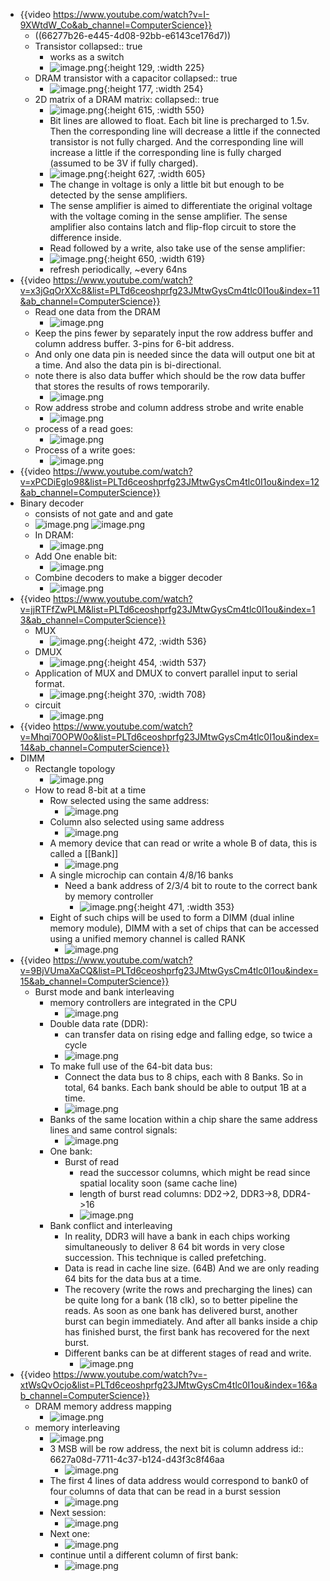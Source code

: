 - {{video https://www.youtube.com/watch?v=I-9XWtdW_Co&ab_channel=ComputerScience}}
	- ((66277b26-e445-4d08-92bb-e6143ce176d7))
	- Transistor
	  collapsed:: true
		- works as a switch
		- ![image.png](../assets/image_1713868686171_0.png){:height 129, :width 225}
	- DRAM transistor with a capacitor
	  collapsed:: true
		- ![image.png](../assets/image_1713868752507_0.png){:height 177, :width 254}
	- 2D matrix of a DRAM matrix:
	  collapsed:: true
		- ![image.png](../assets/image_1713869209511_0.png){:height 615, :width 550}
		- Bit lines are allowed to float. Each bit line is precharged to 1.5v. Then the corresponding line will decrease a little if the connected transistor is not fully charged. And the corresponding line will increase a little if the corresponding line is fully charged (assumed to be 3V if fully charged).
		- ![image.png](../assets/image_1713869339841_0.png){:height 627, :width 605}
		- The change in voltage is only a little bit but enough to be detected by the sense amplifiers.
		- The sense amplifier is aimed to differentiate the original voltage with the voltage coming in the sense amplifier. The sense amplifier also contains latch and flip-flop circuit to store the difference inside.
		- Read followed by a write, also take use of the sense amplifier:
		- ![image.png](../assets/image_1713869621483_0.png){:height 650, :width 619}
		- refresh periodically, ~every 64ns
- {{video https://www.youtube.com/watch?v=x3jGqOrXXc8&list=PLTd6ceoshprfg23JMtwGysCm4tlc0I1ou&index=11&ab_channel=ComputerScience}}
	- Read one data from the DRAM
		- ![image.png](../assets/image_1713869841043_0.png)
	- Keep the pins fewer by separately input the row address buffer and column address buffer. 3-pins for 6-bit address.
	- And only one data pin is needed since the data will output one bit at a time. And also the data pin is bi-directional.
	- note there is also data buffer which should be the row data buffer that stores the results of rows temporarily.
		- ![image.png](../assets/image_1713869961840_0.png)
	- Row address strobe and column address strobe and write enable
		- ![image.png](../assets/image_1713870130235_0.png)
	- process of a read goes:
		- ![image.png](../assets/image_1713870267768_0.png)
	- Process of a write goes:
		- ![image.png](../assets/image_1713870373031_0.png)
- {{video https://www.youtube.com/watch?v=xPCDiEglo98&list=PLTd6ceoshprfg23JMtwGysCm4tlc0I1ou&index=12&ab_channel=ComputerScience}}
- Binary decoder
	- consists of not gate and and gate
	- ![image.png](../assets/image_1713870444450_0.png) ![image.png](../assets/image_1713870459978_0.png)
	- In DRAM:
		- ![image.png](../assets/image_1713870474013_0.png)
	- Add One enable bit:
		- ![image.png](../assets/image_1713870565871_0.png)
	- Combine decoders to make a bigger decoder
		- ![image.png](../assets/image_1713870582484_0.png)
- {{video https://www.youtube.com/watch?v=jjRTFfZwPLM&list=PLTd6ceoshprfg23JMtwGysCm4tlc0I1ou&index=13&ab_channel=ComputerScience}}
	- MUX
		- ![image.png](../assets/image_1713870606253_0.png){:height 472, :width 536}
	- DMUX
		- ![image.png](../assets/image_1713870635371_0.png){:height 454, :width 537}
	- Application of MUX and DMUX to convert parallel input to serial format.
		- ![image.png](../assets/image_1713870676754_0.png){:height 370, :width 708}
	- circuit
		- ![image.png](../assets/image_1713870768160_0.png)
- {{video https://www.youtube.com/watch?v=Mhqi70OPW0o&list=PLTd6ceoshprfg23JMtwGysCm4tlc0I1ou&index=14&ab_channel=ComputerScience}}
- DIMM
	- Rectangle topology
		- ![image.png](../assets/image_1713870983051_0.png)
	- How to read 8-bit at a time
		- Row selected using the same address:
			- ![image.png](../assets/image_1713871012425_0.png)
		- Column also selected using same address
			- ![image.png](../assets/image_1713871021684_0.png)
		- A memory device that can read or write a whole B of data, this is called a [[Bank]]
			- ![image.png](../assets/image_1713871050943_0.png)
		- A single microchip can contain 4/8/16 banks
			- Need a bank address of 2/3/4 bit to route to the correct bank by memory controller
				- ![image.png](../assets/image_1713871164313_0.png){:height 471, :width 353}
		- Eight of such chips will be used to form a DIMM (dual inline memory module), DIMM with a set of chips that can be accessed using a unified memory channel is called RANK
			- ![image.png](../assets/image_1713871312191_0.png)
- {{video https://www.youtube.com/watch?v=9BjVUmaXaCQ&list=PLTd6ceoshprfg23JMtwGysCm4tlc0I1ou&index=15&ab_channel=ComputerScience}}
	- Burst mode and bank interleaving
		- memory controllers are integrated in the CPU
			- ![image.png](../assets/image_1713871617614_0.png)
		- Double data rate (DDR):
			- can transfer data on rising edge and falling edge, so twice a cycle
			- ![image.png](../assets/image_1713871791549_0.png)
		- To make full use of the 64-bit data bus:
			- Connect the data bus to 8 chips, each with 8 Banks. So in total, 64 banks. Each bank should be able to output 1B at a time.
			- ![image.png](../assets/image_1713871842801_0.png)
		- Banks of the same location within a chip share the same address lines and same control signals:
			- ![image.png](../assets/image_1713872020652_0.png)
		- One bank:
			- Burst of read
				- read the successor columns, which might be read since spatial locality soon (same cache line)
				- length of burst read columns: DD2->2, DDR3->8, DDR4->16
				- ![image.png](../assets/image_1713872152032_0.png)
		- Bank conflict and interleaving
			- In reality, DDR3 will have a bank in each chips working simultaneously to deliver 8 64 bit words in very close succession. This technique is called prefetching.
			- Data is read in cache line size. (64B) And we are only reading 64 bits for the data bus at a time.
			- The recovery (write the rows and precharging the lines) can be quite long for a bank (18 clk), so to better pipeline the reads. As soon as one bank has delivered burst, another burst can begin immediately. And after all banks inside a chip has finished burst, the first bank has recovered for the next burst.
			- Different banks can be at different stages of read and write.
				- ![image.png](../assets/image_1713872429973_0.png)
- {{video https://www.youtube.com/watch?v=-xtWsQvOcjo&list=PLTd6ceoshprfg23JMtwGysCm4tlc0I1ou&index=16&ab_channel=ComputerScience}}
	- DRAM memory address mapping
		- ![image.png](../assets/image_1713872958841_0.png)
	- memory interleaving
		- ![image.png](../assets/image_1713873016982_0.png)
		- 3 MSB will be row address, the next bit is column address
		  id:: 6627a08d-7711-4c37-b124-d43f3c8f46aa
			- ![image.png](../assets/image_1713873085645_0.png)
		- The first 4 lines of data address would correspond to bank0 of four columns of data that can be read in a burst session
			- ![image.png](../assets/image_1713873184739_0.png)
		- Next session:
			- ![image.png](../assets/image_1713873233526_0.png)
		- Next one:
			- ![image.png](../assets/image_1713873249509_0.png)
		- continue until a different column of first bank:
			- ![image.png](../assets/image_1713873291888_0.png)
